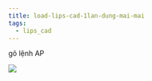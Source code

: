 ```yaml
---
title: load-lips-cad-1lan-dung-mai-mai
tags:
  - lips_cad
---
```

gõ lệnh AP

![](https://res.cloudinary.com/dcqf82eor/image/upload/f_auto/v1750212918/Test/simqqyn7bhchbppjyxu8.png)
